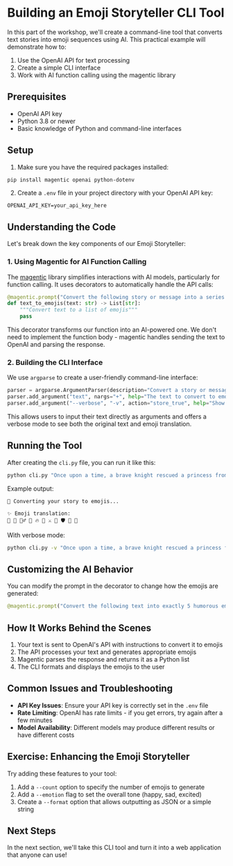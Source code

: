 # Building an Emoji Storyteller CLI Tool

In this part of the workshop, we'll create a command-line tool that converts text stories into emoji sequences using AI. This practical example will demonstrate how to:

1. Use the OpenAI API for text processing
2. Create a simple CLI interface 
3. Work with AI function calling using the magentic library

## Prerequisites

- OpenAI API key
- Python 3.8 or newer
- Basic knowledge of Python and command-line interfaces

## Setup

1. Make sure you have the required packages installed:

```bash
pip install magentic openai python-dotenv
```

2. Create a `.env` file in your project directory with your OpenAI API key:

```
OPENAI_API_KEY=your_api_key_here
```

## Understanding the Code

Let's break down the key components of our Emoji Storyteller:

### 1. Using Magentic for AI Function Calling

The [magentic](https://github.com/jackmpcollins/magentic) library simplifies interactions with AI models, particularly for function calling. It uses decorators to automatically handle the API calls:

```python
@magentic.prompt("Convert the following story or message into a series of emojis that best represent its meaning, characters, emotions, and key events. Use 5-15 emojis:\n{text}")
def text_to_emojis(text: str) -> List[str]:
    """Convert text to a list of emojis"""
    pass
```

This decorator transforms our function into an AI-powered one. We don't need to implement the function body - magentic handles sending the text to OpenAI and parsing the response.

### 2. Building the CLI Interface

We use `argparse` to create a user-friendly command-line interface:

```python
parser = argparse.ArgumentParser(description="Convert a story or message to emojis")
parser.add_argument("text", nargs="+", help="The text to convert to emojis")
parser.add_argument("--verbose", "-v", action="store_true", help="Show original text alongside emojis")
```

This allows users to input their text directly as arguments and offers a verbose mode to see both the original text and emoji translation.

## Running the Tool

After creating the `cli.py` file, you can run it like this:

```bash
python cli.py "Once upon a time, a brave knight rescued a princess from a dragon"
```

Example output:
```
🔄 Converting your story to emojis...

✨ Emoji translation:
👑 🏰 🧙‍♂️ 🐉 🔥 🤴 ⚔️ 👸 🛡️ 🐎 🌈
```

With verbose mode:
```bash
python cli.py -v "Once upon a time, a brave knight rescued a princess from a dragon"
```

## Customizing the AI Behavior

You can modify the prompt in the decorator to change how the emojis are generated:

```python
@magentic.prompt("Convert the following text into exactly 5 humorous emojis:\n{text}")
```

## How It Works Behind the Scenes

1. Your text is sent to OpenAI's API with instructions to convert it to emojis
2. The API processes your text and generates appropriate emojis
3. Magentic parses the response and returns it as a Python list
4. The CLI formats and displays the emojis to the user

## Common Issues and Troubleshooting

- **API Key Issues**: Ensure your API key is correctly set in the `.env` file
- **Rate Limiting**: OpenAI has rate limits - if you get errors, try again after a few minutes
- **Model Availability**: Different models may produce different results or have different costs

## Exercise: Enhancing the Emoji Storyteller

Try adding these features to your tool:
1. Add a `--count` option to specify the number of emojis to generate
2. Add a `--emotion` flag to set the overall tone (happy, sad, excited)
3. Create a `--format` option that allows outputting as JSON or a simple string

## Next Steps

In the next section, we'll take this CLI tool and turn it into a web application that anyone can use!
